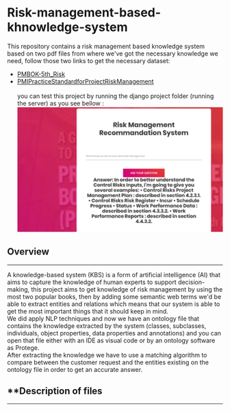 # Risk-management-based-khnowledge-system
This repository contains a risk management based knowledge system based on two pdf files from where we've got the necessary knowledge we need, follow those two links to get the necessary dataset:<br/>
* [PMBOK-5th_Risk](./PMBOK%205th.pdf) 
* [PMIPracticeStandardforProjectRiskManagement](./PMIPracticeStandardforProjectRiskManagement.pdf) <br/> <br/>
you can test this project by running the django project folder (running the server) as you see bellow : <br/>
![testing](./testing.PNG) <br/>
## **Overview**

---

A knowledge-based system (KBS) is a form of artificial intelligence (AI) that aims to capture the knowledge of human experts to support decision-making, this project aims to get knowledge of risk management by using the most two popular books, then by adding some semantic web terms we'd be able to extract entities and relations which means that our system is able to get the most important things that it should keep in mind.<br/>
We did apply NLP techniques and now we have an ontology file that contains the knowledge extracted by the system (classes, subclasses, individuals, object properties, data properties and annotations) and you can open that file either with an IDE as visual code or by an ontology software as Protege.<br/>
After extracting the knowledge we have to use a matching algorithm to compare between the customer request and the entities existing on the ontology file in order to get an accurate answer.
## **Description of files

---

